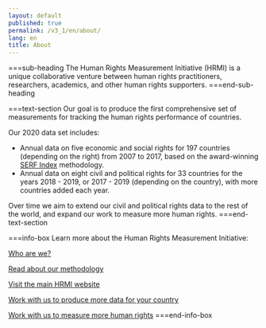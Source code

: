 ```yaml
---
layout: default
published: true
permalink: /v3_1/en/about/
lang: en
title: About
---
```


===sub-heading
The Human Rights Measurement Initiative (HRMI) is a unique collaborative venture between human rights practitioners, researchers, academics, and other human rights supporters.
===end-sub-heading

===text-section
Our goal is to produce the first comprehensive set of measurements for tracking the human rights performance of countries.

Our 2020 data set includes:
* Annual data on five economic and social rights for 197 countries (depending on the right) from 2007 to 2017, based on the award-winning [SERF Index](https://serfindex.uconn.edu/) methodology.
* Annual data on eight civil and political rights for 33 countries for the years 2018 - 2019, or 2017 - 2019 (depending on the country), with more countries added each year.

Over time we aim to extend our civil and political rights data to the rest of the world, and expand our work to measure more human rights.
===end-text-section

===info-box
Learn more about the Human Rights Measurement Initiative:

<a href="https://humanrightsmeasurement.org/about-hrmi/the-team/" target="_blank">Who are we?</a>

<a href="https://humanrightsmeasurement.org/methodology/overview/" target="_blank">Read about our methodology</a>

<a href="https://humanrightsmeasurement.org" target="_blank">Visit the main HRMI website</a>

<a href="https://humanrightsmeasurement.org/do-you-want-hrmi-human-rights-scores-for-your-country/" target="_blank">Work with us to produce more data for your country</a>

<a href="https://humanrightsmeasurement.org/get-involved/exploring-new-workstreams/" target="_blank">Work with us to measure more human rights</a>
===end-info-box